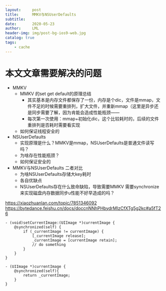 ```yaml
---
layout:     post
title:      MMKV与NSUserDefaults
subtitle:   
date:       2020-05-23
author:     LML
header-img: img/post-bg-ios9-web.jpg
catalog: true
tags:
    - cache
---
```




# 本文文章需要解决的问题

+ MMKV
	+ MMKV 的set get default的原理总结
		+ 其实基本是内存文件都保存了一份，内存是个dic，文件是mmap，文件不足的时候需要重排列，扩大文件，并重新mmap（这里是异步还是同步需要了解，因为肯能会造成性能瓶颈——
		+ 每次第一次使用：mmap+初始化dic，这个比较耗时的，后续的文件重排列是否耗时需要看实现
	+ 如何保证线程安全的
+ NSUserDefaults
	+ 实现原理是什么？MMKV是mmap，NSUserDefaults是普通文件读写吗？
	+ 为啥存在性能瓶颈？
	+ 如何保证安全的
+ MMKV与NSUserDefaults 二者对比
	+ 为啥NSUserDefaults存储大key耗时
	+ 各自优缺点
	+ NSUserDefaults存在什么致命缺陷，导致需要MMKV 需要synchronize 来实现磁盘内存数据同步u性能不好早造成的吗？

https://xiaozhuanlan.com/topic/7851346092
https://bytedance.feishu.cn/docs/doccnNNhPHbydrMIzCfXTg5g2kc#a5fT26

 

```   
- (void)setCurrentImage:(UIImage *)currentImage {
	@synchronized(self) {
		if (_currentImage != currentImage) {
			[_currentImage release];
			_currentImage = [currentImage retain];
			// do something
		}
	}
}

- (UIImage *)currentImage {
	@synchronized(self){
		return _currentImage;
	}
}
```    



